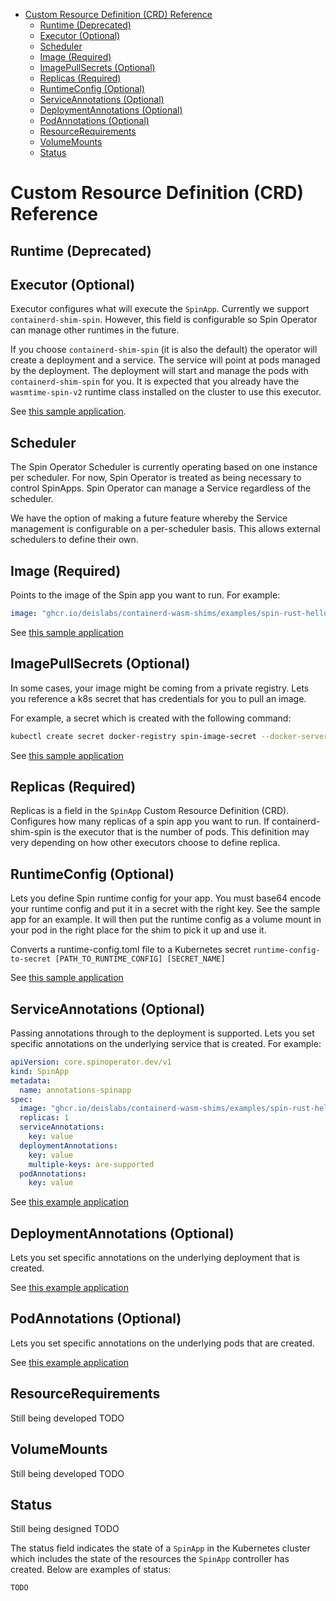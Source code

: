 - [Custom Resource Definition (CRD) Reference](#custom-resource-definition-crd-reference)
  - [Runtime (Deprecated)](#runtime-deprecated)
  - [Executor (Optional)](#executor-optional)
  - [Scheduler](#scheduler)
  - [Image (Required)](#image-required)
  - [ImagePullSecrets (Optional)](#imagepullsecrets-optional)
  - [Replicas (Required)](#replicas-required)
  - [RuntimeConfig (Optional)](#runtimeconfig-optional)
  - [ServiceAnnotations (Optional)](#serviceannotations-optional)
  - [DeploymentAnnotations (Optional)](#deploymentannotations-optional)
  - [PodAnnotations (Optional)](#podannotations-optional)
  - [ResourceRequirements](#resourcerequirements)
  - [VolumeMounts](#volumemounts)
  - [Status](#status)

# Custom Resource Definition (CRD) Reference

## Runtime (Deprecated)

## Executor (Optional)

Executor configures what will execute the `SpinApp`. Currently we support `containerd-shim-spin`. However, this field is configurable so Spin Operator can manage other runtimes in the future.

If you choose `containerd-shim-spin` (it is also the default) the operator will create a deployment and a service. The service will point at pods managed by the deployment. The deployment will start and manage the pods with `containerd-shim-spin` for you. It is expected that you already have the `wasmtime-spin-v2` runtime class installed on the cluster to use this executor.

See [this sample application](https://github.com/spinkube/spin-operator/blob/main/config/samples/cyclotron.yaml).

## Scheduler

The Spin Operator Scheduler is currently operating based on one instance per scheduler. For now, Spin Operator is treated as being necessary to control SpinApps. Spin Operator can manage a Service regardless of the scheduler.

We have the option of making a future feature whereby the Service management is configurable on a per-scheduler basis. This allows external schedulers to define their own.

## Image (Required)

Points to the image of the Spin app you want to run. For example:

```yaml
image: "ghcr.io/deislabs/containerd-wasm-shims/examples/spin-rust-hello:v0.10.0"
```

See [this sample application](https://github.com/spinkube/spin-operator/blob/main/config/samples/simple.yaml)

## ImagePullSecrets (Optional)

In some cases, your image might be coming from a private registry. Lets you reference a k8s secret that has credentials for you to pull an image.

For example, a secret which is created with the following command:

```bash
kubectl create secret docker-registry spin-image-secret --docker-server=https://ghcr.io --docker-username=$YOUR_GITHUB_USERNAME --docker-password=$YOUR_GITHUB_PERSONAL_ACCESS_TOKEN --docker-email=$YOUR_EMAIL
```

See [this sample application](https://github.com/spinkube/spin-operator/blob/main/config/samples/private-image.yaml)

## Replicas (Required)

Replicas is a field in the `SpinApp` Custom Resource Definition (CRD). Configures how many replicas of a spin app you want to run. If containerd-shim-spin is the executor that is the number of pods. This definition may very depending on how other executors choose to define replica.

## RuntimeConfig (Optional)

Lets you define Spin runtime config for your app. You must base64 encode your runtime config and put it in a secret with the right key. See the sample app for an example. It will then put the runtime config as a volume mount in your pod in the right place for the shim to pick it up and use it.

Converts a runtime-config.toml file to a Kubernetes secret `runtime-config-to-secret [PATH_TO_RUNTIME_CONFIG] [SECRET_NAME]`

See [this sample application](https://github.com/spinkube/spin-operator/blob/main/config/samples/runtime-config.yaml)

## ServiceAnnotations (Optional)

Passing annotations through to the deployment is supported. Lets you set specific annotations on the underlying service that is created. For example:

```yaml
apiVersion: core.spinoperator.dev/v1
kind: SpinApp
metadata:
  name: annotations-spinapp
spec:
  image: "ghcr.io/deislabs/containerd-wasm-shims/examples/spin-rust-hello:v0.10.0"
  replicas: 1
  serviceAnnotations:
    key: value
  deploymentAnnotations:
    key: value
    multiple-keys: are-supported
  podAnnotations:
    key: value
```

See [this example application](https://github.com/spinkube/spin-operator/blob/main/config/samples/annotations.yaml)

## DeploymentAnnotations (Optional)

Lets you set specific annotations on the underlying deployment that is created.

See [this example application](https://github.com/spinkube/spin-operator/blob/main/config/samples/annotations.yaml)

## PodAnnotations (Optional)

Lets you set specific annotations on the underlying pods that are created.

See [this example application](https://github.com/spinkube/spin-operator/blob/main/config/samples/annotations.yaml)

## ResourceRequirements

Still being developed TODO

## VolumeMounts

Still being developed TODO

## Status

Still being designed TODO

The status field indicates the state of a `SpinApp` in the Kubernetes cluster which includes the state of the resources the `SpinApp` controller has created. Below are examples of status:

```
TODO
```
